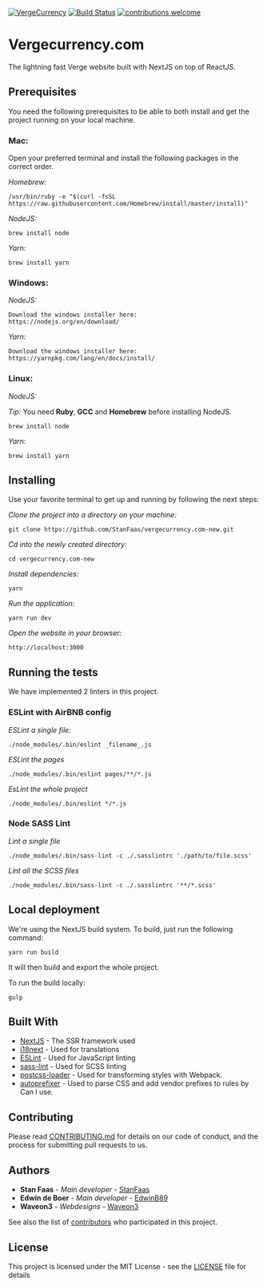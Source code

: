 [![VergeCurrency](https://raw.githubusercontent.com/vergecurrency/vergecurrency.com/master/static/img/verge-github-badge.png)](https://github.com/vergecurrency/vergecurrency.com)
[![Build Status](https://travis-ci.com/StanFaas/vergecurrency.com-new.svg?token=92fFoYC7i7DYVecsmqGv&branch=master)](https://travis-ci.com/StanFaas/vergecurrency.com-new) [![contributions welcome](https://img.shields.io/badge/contributions-welcome-brightgreen.svg?style=flat)](https://github.com/StanFaas/vergecurrency.com-new)

# Vergecurrency.com

The lightning fast Verge website built with NextJS on top of ReactJS.

## Prerequisites

You need the following prerequisites to be able to both install and get the project running on your local machine.

### Mac:

Open your preferred terminal and install the following packages in the correct order.

_Homebrew:_
```
/usr/bin/ruby -e "$(curl -fsSL https://raw.githubusercontent.com/Homebrew/install/master/install)"
```

_NodeJS:_
```
brew install node
```

_Yarn:_
```
brew install yarn
```

### Windows:

_NodeJS:_
```
Download the windows installer here:
https://nodejs.org/en/download/
```

_Yarn:_
```
Download the windows installer here:
https://yarnpkg.com/lang/en/docs/install/
```

### Linux:

_NodeJS:_

*Tip:* You need **Ruby**, **GCC** and **Homebrew** before installing NodeJS.

```
brew install node
```

_Yarn:_

```
brew install yarn
```

## Installing

Use your favorite terminal to get up and running by following the next steps:

_Clone the project into a directory on your machine:_

```
git clone https://github.com/StanFaas/vergecurrency.com-new.git
```

_Cd into the newly created directory:_

```
cd vergecurrency.com-new
```

_Install dependencies:_

```
yarn
```

_Run the application:_

```
yarn run dev
```

_Open the website in your browser:_

```
http://localhost:3000
```

## Running the tests

We have implemented 2 linters in this project.

### ESLint with AirBNB config

_ESLint a single file:_

```
./node_modules/.bin/eslint _filename_.js
```

_ESLint the pages_

```
./node_modules/.bin/eslint pages/**/*.js
```

_EsLint the whole project_

```
./node_modules/.bin/eslint */*.js
```

### Node SASS Lint

_Lint a single file_

```
./node_modules/.bin/sass-lint -c ./.sasslintrc './path/to/file.scss'
```

_Lint all the SCSS files_

```
./node_modules/.bin/sass-lint -c ./.sasslintrc '**/*.scss'
```

## Local deployment

We're using the NextJS build system. To build, just run the following command:

```
yarn run build
```

It will then build and export the whole project.

To run the build locally:

```
gulp
```

## Built With

* [NextJS](https://github.com/zeit/next.js/) - The SSR framework used
* [i18next](https://www.i18next.com/) - Used for translations
* [ESLint](https://eslint.org/) - Used for JavaScript linting
* [sass-lint](https://github.com/sasstools/sass-lint) - Used for SCSS linting
* [postcss-loader](https://github.com/postcss/postcss-loader) - Used for transforming styles with Webpack.
* [autoprefixer](https://github.com/postcss/autoprefixer) - Used to parse CSS and add vendor prefixes to rules by Can I use.

## Contributing

Please read [CONTRIBUTING.md](CONTRIBUTING.md) for details on our code of conduct, and the process for submitting pull requests to us.

## Authors

* **Stan Faas** - *Main developer* - [StanFaas](https://github.com/StanFaas)
* **Edwin de Boer** - *Main developer* - [EdwinB89](https://github.com/EdwinB89)
* **Waveon3** - *Webdesigns* - [Waveon3](https://reddit.com/user/waveon3)

See also the list of [contributors](CONTRIBUTING.md) who participated in this project.

## License

This project is licensed under the MIT License - see the [LICENSE](LICENSE) file for details
